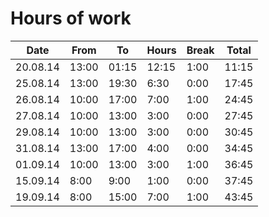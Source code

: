 # Hours of work

| Date     | From  | To    | Hours | Break | Total |
|----------|-------|-------|-------|-------|-------|
| 20.08.14 | 13:00 | 01:15 | 12:15 | 1:00  | 11:15 |
| 25.08.14 | 13:00 | 19:30 | 6:30  | 0:00  | 17:45 |
| 26.08.14 | 10:00 | 17:00 | 7:00  | 1:00  | 24:45 |
| 27.08.14 | 10:00 | 13:00 | 3:00  | 0:00  | 27:45 |
| 29.08.14 | 10:00 | 13:00 | 3:00  | 0:00  | 30:45 |
| 31.08.14 | 13:00 | 17:00 | 4:00  | 0:00  | 34:45 |
| 01.09.14 | 10:00 | 13:00 | 3:00  | 1:00  | 36:45 |
| 15.09.14 | 8:00  | 9:00  | 1:00  | 0:00  | 37:45 |
| 19.09.14 | 8:00  | 15:00 | 7:00  | 1:00  | 43:45 |

